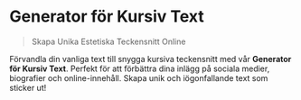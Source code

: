 # Generator för Kursiv Text

> Skapa Unika Estetiska Teckensnitt Online

Förvandla din vanliga text till snygga kursiva teckensnitt med vår **Generator för Kursiv Text**. Perfekt för att förbättra dina inlägg på sociala medier, biografier och online-innehåll. Skapa unik och iögonfallande text som sticker ut!